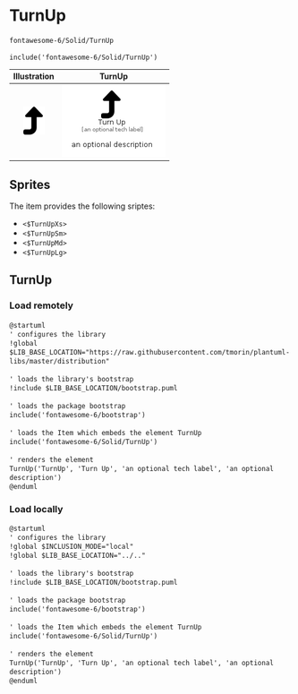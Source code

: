 # TurnUp


```text
fontawesome-6/Solid/TurnUp
```

```text
include('fontawesome-6/Solid/TurnUp')
```



| Illustration | TurnUp |
| :---: | :---: |
| ![illustration for Illustration](../../fontawesome-6/Solid/TurnUp.png) | ![illustration for TurnUp](../../fontawesome-6/Solid/TurnUp.Local.png) |



## Sprites
The item provides the following sriptes:

- `<$TurnUpXs>`
- `<$TurnUpSm>`
- `<$TurnUpMd>`
- `<$TurnUpLg>`





## TurnUp

### Load remotely
```plantuml
@startuml
' configures the library
!global $LIB_BASE_LOCATION="https://raw.githubusercontent.com/tmorin/plantuml-libs/master/distribution"

' loads the library's bootstrap
!include $LIB_BASE_LOCATION/bootstrap.puml

' loads the package bootstrap
include('fontawesome-6/bootstrap')

' loads the Item which embeds the element TurnUp
include('fontawesome-6/Solid/TurnUp')

' renders the element
TurnUp('TurnUp', 'Turn Up', 'an optional tech label', 'an optional description')
@enduml
```

### Load locally
```plantuml
@startuml
' configures the library
!global $INCLUSION_MODE="local"
!global $LIB_BASE_LOCATION="../.."

' loads the library's bootstrap
!include $LIB_BASE_LOCATION/bootstrap.puml

' loads the package bootstrap
include('fontawesome-6/bootstrap')

' loads the Item which embeds the element TurnUp
include('fontawesome-6/Solid/TurnUp')

' renders the element
TurnUp('TurnUp', 'Turn Up', 'an optional tech label', 'an optional description')
@enduml
```

